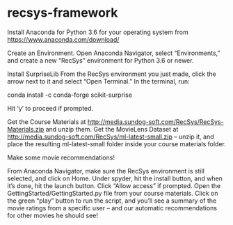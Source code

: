 # recsys-framework

Install Anaconda for Python 3.6 for your operating system from https://www.anaconda.com/download/

Create an Environment. Open Anaconda Navigator, select “Environments,” and create a new “RecSys” environment for Python 3.6 or newer.

Install SurpriseLib
From the RecSys environment you just made, click the arrow next to it and select “Open Terminal.” In the terminal, run:

conda install -c conda-forge scikit-surprise

Hit ‘y’ to proceed if prompted.

Get the Course Materials at http://media.sundog-soft.com/RecSys/RecSys-Materials.zip and unzip them. 
Get the MovieLens Dataset at http://media.sundog-soft.com/RecSys/ml-latest-small.zip – unzip it, and place the resulting ml-latest-small folder inside your course materials folder.

Make some movie recommendations!

From Anaconda Navigator, make sure the RecSys environment is still selected, and click on Home.
Under spyder, hit the install button, and when it’s done, hit the launch button. Click “Allow access” if prompted.
Open the GettingStarted/GettingStarted.py file from your course materials.
Click on the green “play” button to run the script, and you’ll see a summary of the movie ratings from a specific user – and our automatic recommendations for other movies he should see!
